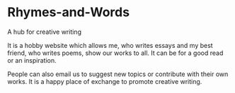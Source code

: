 # Rhymes-and-Words
A hub for creative writing

It is a hobby website which allows me, who writes essays and my best friend, who writes poems, show our works to all. It can be for a good read or an inspiration.

People can also email us to suggest new topics or contribute with their own works.
It is a happy place of exchange to promote creative writing.
